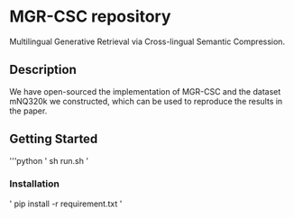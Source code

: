 # MGR-CSC repository
Multilingual Generative Retrieval via Cross-lingual Semantic Compression.

## Description
We have open-sourced the implementation of MGR-CSC and the dataset mNQ320k we constructed, which can be used to reproduce the results in the paper.


## Getting Started
'''python
' sh run.sh '

### Installation
' pip install -r requirement.txt '


